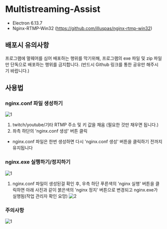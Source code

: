 # Multistreaming-Assist

* Electron 6.13.7
* Nginx-RTMP-Win32 (https://github.com/illuspas/nginx-rtmp-win32)



## 배포시 유의사항

프로그램에 멀웨어를 심어 배포하는 행위를 막기위해, 프로그램의 exe 파일 및 zip 파일만 단독으로 배포하는 행위를 금지합니다. (반드시 Github 링크를 통한 공유만 해주시기 바랍니다.)



## 사용법

### nginx.conf 파일 생성하기
![1](https://user-images.githubusercontent.com/38521736/76392598-3c4b0000-63b5-11ea-90a6-69ba3752cd82.png)
1. twitch/youtube/기타 RTMP 주소 및 키 값을 채움 (필요한 것만 채우면 됩니다.)
2. 좌측 하단의 'nginx.conf 생성' 버튼 클릭
* nginx.conf 파일은 한번 생성하면 다시 'nginx.conf 생성' 버튼을 클릭하기 전까지 유지됩니다



### nginx.exe 실행하기/정지하기
![1](https://user-images.githubusercontent.com/38521736/76392609-410fb400-63b5-11ea-9a9d-151993476a81.png)
1. nginx.conf 파일이 생성된걸 확인 후, 우측 하단 푸른색의 'nginx 실행' 버튼을 클릭하면 아래 사진과 같이 붉은색의 'nginx 정지' 버튼으로 변경되고 nginx.exe가 실행됨(작업 관리자 확인 요망)
![2](https://user-images.githubusercontent.com/38521736/76392612-41a84a80-63b5-11ea-98d4-4dfbff9e1dec.png)



### 주의사항
![1](https://user-images.githubusercontent.com/38521736/76392622-45d46800-63b5-11ea-9ef1-17d397143882.png)
